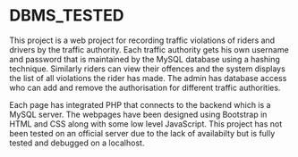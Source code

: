 # DBMS_TESTED
This project is a web project for recording traffic violations of riders and drivers by the traffic authority.
Each traffic authority gets his own username and password that is maintained by the MySQL database using a hashing technique.
Similarly riders can view their offences and the system displays the list of all violations the rider has made.
The admin has database access who can add and remove the authorisation for different traffic authorities.

Each page has integrated PHP that connects to the backend which is a MySQL server.
The webpages have been designed using Bootstrap in HTML and CSS along with some low level JavaScript.
This project has not been tested on an official server due to the lack of availabilty but is fully tested and debugged on a localhost.
